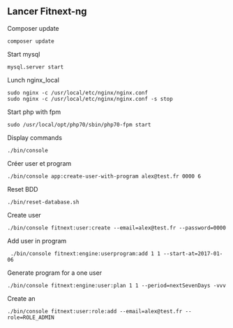 Lancer Fitnext-ng
-

Composer update

```
composer update
```

Start mysql

```
mysql.server start
```

Lunch nginx_local

```
sudo nginx -c /usr/local/etc/nginx/nginx.conf 
sudo nginx -c /usr/local/etc/nginx/nginx.conf -s stop
``` 

Start php with fpm

```
sudo /usr/local/opt/php70/sbin/php70-fpm start
```

Display commands

```
./bin/console
```

Créer user et program 

```
./bin/console app:create-user-with-program alex@test.fr 0000 6
```

Reset BDD

```
./bin/reset-database.sh 
```

Create user

```
./bin/console fitnext:user:create --email=alex@test.fr --password=0000
```

Add user in program

```
 ./bin/console fitnext:engine:userprogram:add 1 1 --start-at=2017-01-06
```

Generate program for a one user

```
./bin/console fitnext:engine:user:plan 1 1 --period=nextSevenDays -vvv
```

Create an 

```
./bin/console fitnext:user:role:add --email=alex@test.fr --role=ROLE_ADMIN
```
